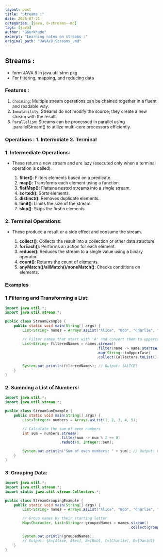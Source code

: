 ```yaml
---
layout: post
title: "Streams :"
date: 2025-07-21
categories: [java, 0-streams--md]
tags: [java]
author: "GGurkhude"
excerpt: "Learning notes on streams :"
original_path: "JAVA/0_Streams_.md"
---
```


## Streams :
- form JAVA 8 in java.util.strm pkg
- For filtering, mapping, and reducing data

### Features :
1. `Chaining`: Multiple stream operations can be chained together in a fluent and readable way.
2. `Immutability`: Streams do not modify the source; they create a new stream with the result.
2. `Parallelism`: Streams can be processed in parallel using .parallelStream() to utilize multi-core processors efficiently.

### Operations : 1. Intermdiate 2. Terminal
### 1. Intermediate Operations:
- These return a new stream and are lazy (executed only when a terminal operation is called).

   1. **filter()**: Filters elements based on a predicate.
   1. **map()**: Transforms each element using a function.
   1. **flatMap()**: Flattens nested streams into a single stream.
   1. **sorted()**: Sorts elements.
   1. **distinct()**: Removes duplicate elements.
   1. **limit()**: Limits the size of the stream.
   1. **skip()**: Skips the first n elements.

### 2. Terminal Operations:
- These produce a result or a side effect and consume the stream.

   1. **collect()**: Collects the result into a collection or other data structure.
   1. **forEach()**: Performs an action for each element.
   1. **reduce()**: Reduces the stream to a single value using a binary operator.
   1. **count()**: Returns the count of elements.
   1. **anyMatch()/allMatch()/noneMatch()**: Checks conditions on elements.

### Examples
### 1.Filtering and Transforming a List:
```java
import java.util.*;
import java.util.stream.*;

public class StreamExample {
    public static void main(String[] args) {
        List<String> names = Arrays.asList("Alice", "Bob", "Charlie", "David");

        // Filter names that start with 'A' and convert them to uppercase
        List<String> filteredNames = names.stream()
                                          .filter(name -> name.startsWith("A"))
                                          .map(String::toUpperCase)
                                          .collect(Collectors.toList());

        System.out.println(filteredNames); // Output: [ALICE]
    }
}
```
### 2. Summing a List of Numbers:
```java
import java.util.*;
import java.util.stream.*;

public class StreamSumExample {
    public static void main(String[] args) {
        List<Integer> numbers = Arrays.asList(1, 2, 3, 4, 5);

        // Calculate the sum of even numbers
        int sum = numbers.stream()
                         .filter(num -> num % 2 == 0)
                         .reduce(0, Integer::sum);

        System.out.println("Sum of even numbers: " + sum); // Output: 6
    }
}
```
### 3. Grouping Data:
```java
import java.util.*;
import java.util.stream.*;
import static java.util.stream.Collectors.*;

public class StreamGroupingExample {
    public static void main(String[] args) {
        List<String> names = Arrays.asList("Alice", "Bob", "Charlie", "David", "Alex");

        // Group names by their starting letter
        Map<Character, List<String>> groupedNames = names.stream()
                                                         .collect(groupingBy(name -> name.charAt(0)));

        System.out.println(groupedNames);
        // Output: {A=[Alice, Alex], B=[Bob], C=[Charlie], D=[David]}
    }
}
```